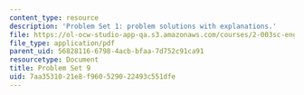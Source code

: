 ```yaml
---
content_type: resource
description: 'Problem Set 1: problem solutions with explanations.'
file: https://ol-ocw-studio-app-qa.s3.amazonaws.com/courses/2-003sc-engineering-dynamics-fall-2011/7aa3531021e8f960529022493c551dfe_MIT2_003SCF11_pset9.pdf
file_type: application/pdf
parent_uid: 56828116-6798-4acb-bfaa-7d752c91ca91
resourcetype: Document
title: Problem Set 9
uid: 7aa35310-21e8-f960-5290-22493c551dfe
---
```

